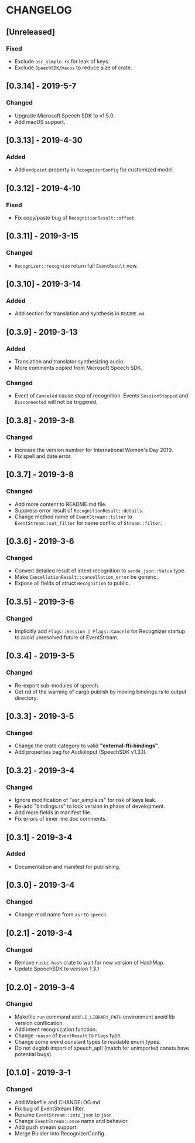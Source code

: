 # CHANGELOG

## [Unreleased]

### Fixed

- Exclude `asr_simple.rs` for leak of keys.
- Exclude `SpeechSDK/macos` to reduce size of crate.

## [0.3.14] - 2019-5-7

### Changed

- Upgrade Microsoft Speech SDK to v1.5.0.
- Add macOS support.

## [0.3.13] - 2019-4-30

### Added

- Add `endpoint` property in `RecognizerConfig` for customized model.


## [0.3.12] - 2019-4-10

### Fixed

- Fix copy/paste bug of `RecognitionResult::offset`.

## [0.3.11] - 2019-3-15

### Changed

- `Recognizer::recognize` return full `EventResult` now.

## [0.3.10] - 2019-3-14

### Added

- Add section for translation and synthesis in `README.md`.

## [0.3.9] - 2019-3-13

### Added

- Translation and translator synthesizing audio.
- More comments copied from Microsoft Speech SDK.

### Changed

- Event of `Canceled` cause stop of recognition. Events `SessionStopped` and `Disconnected` will not be triggered.

## [0.3.8] - 2019-3-8

### Changed

- Increase the version number for International Women's Day 2019.
- Fix spell and date error.

## [0.3.7] - 2019-3-8

### Changed

- Add more content to README.md file.
- Suppress error result of `RecognitionResult::details`.
- Change method name of `EventStream::filter` to `EventStream::set_filter` for name conflic of `Stream::filter`.

## [0.3.6] - 2019-3-6

### Changed

- Convert detailed result of intent recognition to `serde_json::Value` type.
- Make `CancellationResult::cancellation_error` be generic.
- Expose all fields of struct `Recognition` to public.

## [0.3.5] - 2019-3-6

### Changed

- Implicitly add `Flags::Session | Flags::Canceld` for Recognizer startup to avoid unresolved future of EventStream.

## [0.3.4] - 2019-3-5

### Changed

- Re-export sub-modules of speech.
- Get rid of the warning of cargo publish by moving bindings.rs to output directory.

## [0.3.3] - 2019-3-5

### Changed

- Change the crate category to valid **"external-ffi-bindings"**.
- Add properties bag for AudioInput (SpeechSDK v1.3.1).

## [0.3.2] - 2019-3-4

### Changed

- Ignore modification of "asr_simple.rs" for risk of keys leak.
- Re-add "bindings.rs" to lock version in phase of development.
- Add more fields in manifest file.
- Fix errors of inner line doc comments.

## [0.3.1] - 2019-3-4

### Added

- Documentation and manifest for publishing.

## [0.3.0] - 2019-3-4

### Changed

- Change mod name from `asr` to `speech`.

## [0.2.1] - 2019-3-4

### Changed

- Remove `rustc-hash` crate to wait for new version of HashMap.
- Update SpeechSDK to version 1.3.1

## [0.2.0] - 2019-3-4

### Changed

- Makefile `run` command add `LD_LIBRARY_PATH` environment avoid lib version conflication.
- Add intent recognization function.
- Change `reason` of `EventResult` to `Flags` type.
- Change some weird constant types to readable enum types.
- Do not deglob import of speech_api! (match for unimported consts have potential bugs).

## [0.1.0] - 2019-3-1

### Changed

- Add Makefile and CHANGELOG.md
- Fix bug of EventStream filter.
- Rename `EventStream::into_json` to `json`
- Change `EventStream::once` name and behavior.
- Add push stream support.
- Merge Builder into RecognizerConfig.
